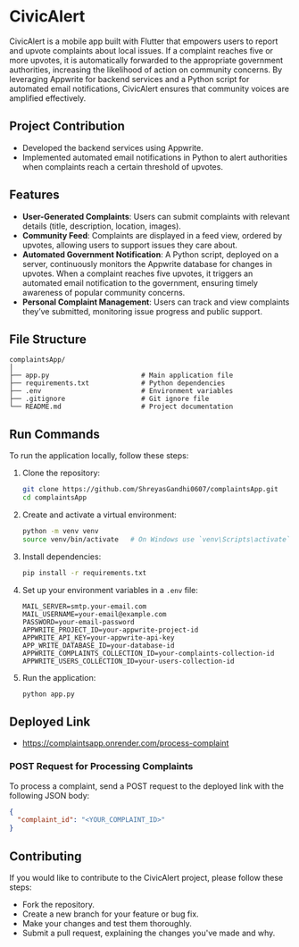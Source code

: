 # CivicAlert 

CivicAlert is a mobile app built with Flutter that empowers users to report and upvote complaints about local issues. If a complaint reaches five or more upvotes, it is automatically forwarded to the appropriate government authorities, increasing the likelihood of action on community concerns. By leveraging Appwrite for backend services and a Python script for automated email notifications, CivicAlert ensures that community voices are amplified effectively.
## Project Contribution

- Developed the backend services using Appwrite.
- Implemented automated email notifications in Python to alert authorities when complaints reach a certain threshold of upvotes.

## Features

- **User-Generated Complaints**: Users can submit complaints with relevant details (title, description, location, images).
- **Community Feed**: Complaints are displayed in a feed view, ordered by upvotes, allowing users to support issues they care about.
- **Automated Government Notification**: A Python script, deployed on a server, continuously monitors the Appwrite database for changes in upvotes. When a complaint reaches five upvotes, it triggers an automated email notification to the government, ensuring timely awareness of popular community concerns.
- **Personal Complaint Management**: Users can track and view complaints they’ve submitted, monitoring issue progress and public support.

## File Structure

```
complaintsApp/
│
├── app.py                       # Main application file
├── requirements.txt             # Python dependencies
├── .env                         # Environment variables
├── .gitignore                   # Git ignore file
└── README.md                    # Project documentation
```

## Run Commands

To run the application locally, follow these steps:

1. Clone the repository:

   ```bash
   git clone https://github.com/ShreyasGandhi0607/complaintsApp.git
   cd complaintsApp
   ```

2. Create and activate a virtual environment:

   ```bash
   python -m venv venv
   source venv/bin/activate   # On Windows use `venv\Scripts\activate`
   ```

3. Install dependencies:

   ```bash
   pip install -r requirements.txt
   ```

4. Set up your environment variables in a `.env` file:

   ```
   MAIL_SERVER=smtp.your-email.com
   MAIL_USERNAME=your-email@example.com
   PASSWORD=your-email-password
   APPWRITE_PROJECT_ID=your-appwrite-project-id
   APPWRITE_API_KEY=your-appwrite-api-key
   APP_WRITE_DATABASE_ID=your-database-id
   APPWRITE_COMPLAINTS_COLLECTION_ID=your-complaints-collection-id
   APPWRITE_USERS_COLLECTION_ID=your-users-collection-id
   ```

5. Run the application:

   ```bash
   python app.py
   ```

## Deployed Link

- https://complaintsapp.onrender.com/process-complaint

### POST Request for Processing Complaints

To process a complaint, send a POST request to the deployed link with the following JSON body:

```json
{
  "complaint_id": "<YOUR_COMPLAINT_ID>"
}
```

## Contributing
If you would like to contribute to the CivicAlert project, please follow these steps:

- Fork the repository.
- Create a new branch for your feature or bug fix.
- Make your changes and test them thoroughly.
- Submit a pull request, explaining the changes you've made and why.

